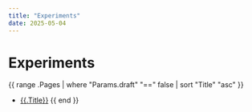 ```yaml
---
title: "Experiments"
date: 2025-05-04
---
```


# Experiments

{{ range .Pages | where "Params.draft" "==" false | sort "Title" "asc" }}
- [{{.Title}}]({{.RelPermalink}})
{{ end }}
